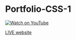 # Portfolio-CSS-1


<!-- [Watch 19 oct 2024 class on YouTube](https://www.youtube.com/watch?v=d-5WwPUraOU) -->

<!-- [![Watch 19 oct 2024 class on YouTube](https://img.youtube.com/vi/YOUR_VIDEO_ID/maxresdefault.jpg)](https://www.youtube.com/watch?v=d-5WwPUraOU) -->

[![Watch on YouTube](https://img.youtube.com/vi/YOUR_VIDEO_ID/maxresdefault.jpg)](https://www.youtube.com/watch?v=d-5WwPUraOU)


[LIVE website](https://abdullahalkaisan.github.io/Portfolio-CSS-1/)



